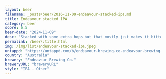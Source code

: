 ```yaml
---
layout: beer
filename: _posts/beer/2016-11-09-endeavour-stacked-ipa.md
title: Endeavour stacked IPA
category: beer
score: 6.5
beer-date: "2024-11-09"
desc: "Stacked with some extra hops but that mostly just makes it bitter. It’s not bad, just  bit bland"
permalink: /beer/:title.html
img: /img/list/endeavour-stacked-ipa.jpeg
untappd: "https://untappd.com/b/endeavour-brewing-co-endeavour-brewing-co-stacked-australian-ipa/2469454"
country: "Australia"
brewery: "Endeavour Brewing Co."
breweryURL: "breweryURL"
style: "IPA - Other"
---
```

